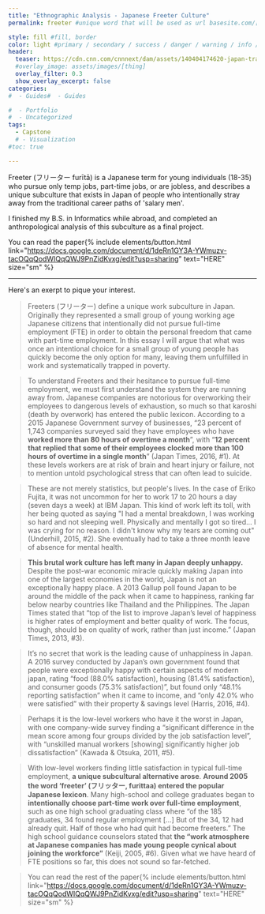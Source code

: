 ```yaml
---
title: "Ethnographic Analysis - Japanese Freeter Culture"
permalink: freeter #unique word that will be used as url basesite.com/[word]

style: fill #fill, border
color: light #primary / secondary / success / danger / warning / info / light / dark (choose one only)
header:
  teaser: https://cdn.cnn.com/cnnnext/dam/assets/140404174620-japan-travel-tips-conbini-horizontal-large-gallery.jpg
  #overlay_image: assets/images/[thing]
  overlay_filter: 0.3
  show_overlay_excerpt: false
categories:
#  - Guides#  - Guides

#  - Portfolio
#  - Uncategorized
tags:
  - Capstone
  # - Visualization
#toc: true

---
```


Freeter (フリーター furītā) is a Japanese term for young individuals (18-35) who pursue only temp jobs, part-time jobs, or are jobless, and describes a unique subculture that exists in Japan of people who intentionally stray away from the traditional career paths of 'salary men'.

I finished my B.S. in Informatics while abroad, and completed an anthropological analysis of this subculture as a final project.

You can read the paper{% include elements/button.html link="https://docs.google.com/document/d/1deRn1GY3A-YWmuzv-tacOQqQodWIQqQWJ9PnZidKvxg/edit?usp=sharing" text="HERE" size="sm" %}

---

Here's an exerpt to pique your interest.

> Freeters (フリーター) define a unique work subculture in Japan. Originally they represented a small group of young working age Japanese citizens that intentionally did not pursue full-time employment (FTE) in order to obtain the personal freedom that came with part-time employment. In this essay I will argue that what was once an intentional choice for a small group of young people has quickly become the only option for many, leaving them unfulfilled in work and systematically trapped in poverty.

> To understand Freeters and their hesitance to pursue full-time employment, we must first understand the system they are running away from. Japanese companies are notorious for overworking their employees to dangerous levels of exhaustion, so much so that karoshi (death by overwork) has entered the public lexicon. According to a 2015 Japanese Government survey of businesses, “23 percent of 1,743 companies surveyed said they have employees who have **worked more than 80 hours of overtime a month**”, with “**12 percent that replied that some of their employees clocked more than 100 hours of overtime in a single month**” (Japan Times, 2016, #1). At these levels workers are at risk of brain and heart injury or failure, not to mention untold psychological stress that can often lead to suicide. 

> These are not merely statistics, but people's lives. In the case of Eriko Fujita, it was not uncommon for her to work 17 to 20 hours a day (seven days a week) at IBM Japan. This kind of work left its toll, with her being quoted as saying "I had a mental breakdown, I was working so hard and not sleeping well. Physically and mentally I got so tired... I was crying for no reason. I didn't know why my tears are coming out" (Underhill, 2015, #2). She eventually had to take a three month leave of absence for mental health.

> **This brutal work culture has left many in Japan deeply unhappy.** Despite the post-war economic miracle quickly making Japan into one of the largest economies in the world, Japan is not an exceptionally happy place. A 2013 Gallup poll found Japan to be around the middle of the pack when it came to happiness, ranking far below nearby countries like Thailand and the Philippines. The Japan Times stated that “top of the list to improve Japan’s level of happiness is higher rates of employment and better quality of work. The focus, though, should be on quality of work, rather than just income.” (Japan Times, 2013, #3). 

> It’s no secret that work is the leading cause of unhappiness in Japan. A 2016 survey conducted by Japan’s own government found that people were exceptionally happy with certain aspects of modern japan, rating “food (88.0% satisfaction), housing (81.4% satisfaction), and consumer goods (75.3% satisfaction)”, but found only “48.1% reporting satisfaction” when it came to income, and “only 42.0% who were satisfied” with their property & savings level (Harris, 2016, #4).

> Perhaps it is the low-level workers who have it the worst in Japan, with one company-wide survey finding a “significant difference in the mean score among four groups divided by the job satisfaction level”, with “unskilled manual workers [showing] significantly higher job dissatisfaction” (Kawada & Otsuka, 2011, #5). 
	
> With low-level workers finding little satisfaction in typical full-time employment, **a unique subcultural alternative arose**. __Around 2005 the word ‘freeter’ (フリッター, furittaa) entered the popular Japanese lexicon__. Many high-school and college graduates began to **intentionally choose part-time work over full-time employment**, such as one high school graduating class where “of the 185 graduates, 34 found regular employment [...] But of the 34, 12 had already quit. Half of those who had quit had become freeters.” The high school guidance counselors stated that **the “work atmosphere at Japanese companies has made young people cynical about joining the workforce”** (Keiji, 2005, #6). Given what we have heard of FTE positions so far, this does not sound so far-fetched.

> You can read the rest of the paper{% include elements/button.html link="https://docs.google.com/document/d/1deRn1GY3A-YWmuzv-tacOQqQodWIQqQWJ9PnZidKvxg/edit?usp=sharing" text="HERE" size="sm" %}